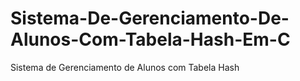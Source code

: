 # Sistema-De-Gerenciamento-De-Alunos-Com-Tabela-Hash-Em-C
Sistema de Gerenciamento de Alunos com Tabela Hash
